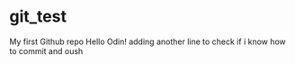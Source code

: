 # git_test
My first Github repo
Hello Odin!
adding another line to check if i know how to commit and oush 
